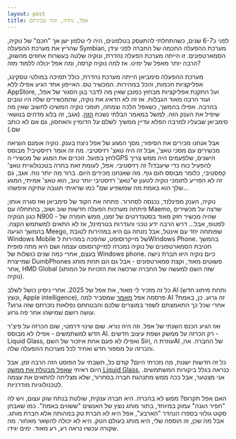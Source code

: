 ```yaml
---
layout: post
title: אפל, נוקיה, ומה שביניהם
---
```


לפני כ6-7 שנים, כשהתחלתי להתעסק בטלפונים, היה לי טלפון ישן אך "חכם" של נוקיה, שהריץ את מערכת ההפעלה Symbian, מערכת ההפעלה החכמה של החברה לפני עידן הסמארטפונים. זו הייתה מערכת הפעלה נהדרת, ונוקיה שלטה בעשרות אחוזים מהשוק, הרבה יותר מאפל של ימינו. אז למה נוקיה קרסה, ומה אפל יכולה ללמוד מזה? 

מערכת ההפעלה סימביאן הייתה מערכת נהדרת, כולל תמיכה במולטי טסקינג, אפליקציות חכמות, והכל במהירות. המכשיר טס. האייפון אחד הגיע אפילו ללא AppStore, ועל התקנת אפליקציות מבחוץ כמובן שאין מה לדבר בגן הסגור של אפל, ועוד הרבה מאוד הגבלות. אז זה לא הדאיג את נוקיה, שהמכשירים שלה היו טובים בהרבה.
אפילו בהמשך, כשאפל הלכה וצמחה, תומכי נוקיה המשיכו לחשוב שאין מה שיפיל את הענק הזה. למשל במאמר הבלתי נשכח [הזה](https://thesymbianshow.wordpress.com/2010/01/30/%d7%9e%d7%90%d7%9e%d7%a8-%d7%9e%d7%a2%d7%a8%d7%9b%d7%aa-%d7%94%d7%92%d7%95%d7%93%d7%9c-%d7%9b%d7%9f-%d7%a7%d7%95%d7%91%d7%a2/). (אגב, זה בלוג מדהים בנושאי סימביאן שבעליו למרבה הפלא עדיין ממשיך לשלם על הדומיין והאחסון, גם אם לא כותב שם.)

אבל אנחנו מכירים את הסיפור; מסך המגע של אפל ניצח בענק. נוקיה אומנם הוציאה מכשירים עם מסכי טאצ', אבל זה היה טאצ' רזיסטיבי. מה זה אומר רזיסטיבי? מבוסס לחץ בפועל. זוכרים את המגע של מכשירי הGPS הישנים, שלפעמים היה ממש צריך להפעיל כוח כדי שיעבדו? זה רזיסטיבי. אפל, לעומת זאת בחרה בטכנולוגיית טאצ' קפסטיבי, כלומר מבוסס חום גוף. מה שאנחנו מכירים היום. ברור מה יותר נוח. אגב, גם זה לא הפריע לתומכי נוקיה לטעון ש"טאצ' רזיסטיבי יותר טוב, הוא טאצ' אמיתי, המגע שלך הוא באמת מה שמשפיע שם" כמו שראיתי תגובה עתיקה איפשהו...

נוקיה, הענק מפינלנד, נכנסה לסחרור. פתחה את הקוד של סימביאן ואז סגרה אותו; פיתחה מערכות הפעלה חדשות שוב ושוב, בהתחלה עם Maemo, שרצה על מכשירים כגון הנוקיה N900 - שהיה מכשיר חזק מאוד בסטנדרטים של זמנו, ממש חומרה של לפטופ, אבל... דרש הרבה ידע טכני והגדרות בטרמינל, אז לא התאים למשתמש הקצה. בהמשך הגיעה Meego, שפותחה יחד עם אינטל, אבל נזנחה גם היא במהירות לטובת Windows Mobile של מייקרוסופט, שהפכה במהירות לWindows Phone. בהמשך חטיבת הסמארטפונים של נוקיה נמכרה למייקרוסופט עצמה ושם היא מתה סופית בעצם, אחרי כמה שנים כושלות של Windows phone.
כיום נוקיה היא  חברת נישה שמייצרת DumbPhones פשוטים מאוד, וקצת סמארטפונים - אבל גם הם תחת מותג אחר, HMD Global (שזה השם למעשה של החברה שרכשה את הזכויות על המותג נוקיה).

כל זה מזכיר לי מאוד, את אפל של 2025. אחרי ניסיון כושל לשלב AI (ותחת מיתוג חדש ונוצץ, Apple intelligence), פרסמה אפל [מאמר](https://machinelearning.apple.com/research/illusion-of-thinking) שמסביר למה AI זה גרוע. כן, באמת? אחרי שכל כך התאמצתם לשפר במוצרים שלכם והבטחתם נפלאות נזכרתם שזה גרוע? עושה רושם שמישהו אחר פה גרוע.

ואז הגיע הכנס השנתי של אפל. וזה היה נורא. שום שינוי דרמטי, שום הכרזה על פיצ'ר חדש למשתמשים - אפילו לא מבוסס AI.
רק הכרזה על ממשק ושפת עיצוב חדשים - Liquid Glass, ואפילו לא פעם אחת איזכור של השם Siri, עוזרת הAI של החברה. אה, והכרזה על מספור חדש ואחיד לכל מערכות ההפעלה שלה.

כל זה חדשות ישנות, מה נזכרתי היום? קודם כל, חשבתי על הפוסט הזה הרבה זמן. אבל היום ראיתי [שאפל מבטלת את ממשק Liquid Glass](https://www.geektime.co.il/ios-26-beta-3-is-a-step-back-from-liquid-glass/), כנראה בגלל ביקורות המשתמשים. אני מצטער, אבל ככה ממש מתנהגת חברה בסחרור, שלא מצליחה להתאים את עצמה לטכנולוגיות מודרניות.

האם אפל תקרוס? ממש לא בהכרח. היא חברה ענקית, שולטת בנתח שוק עצום, ויש לה "חפיר הגנה" עמוק במיוחד, בתור מותג נוצץ של האנשים "ששווים באמת". כמו שאבחן סקוט גולווי בספרו הנהדר "הארבע", אפל היא לא חברת טק במהותה אלא חברת מותג.
אבל מה שכן, וזו הוספה שלי, היא מותג בעולם הטק. היא לא יכולה להשאר מאחור. מה שקורה עכשיו נראה רע, רע מאוד. ימים יגידו.
